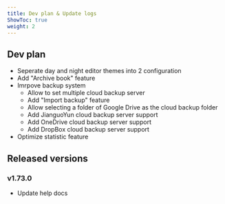 ```yaml
---
title: Dev plan & Update logs
ShowToc: true
weight: 2
---
```


## Dev plan

- Seperate day and night editor themes into 2 configuration
- Add "Archive book" feature
- Imrpove backup system
    - Allow to set multiple cloud backup server
    - Add "Import backup" feature
    - Allow selecting a folder of Google Drive as the cloud backup folder
    - Add JianguoYun cloud backup server support
    - Add OneDrive cloud backup server support
    - Add DropBox cloud backup server support
- Optimize statistic feature

## Released versions

### v1.73.0

- Update help docs